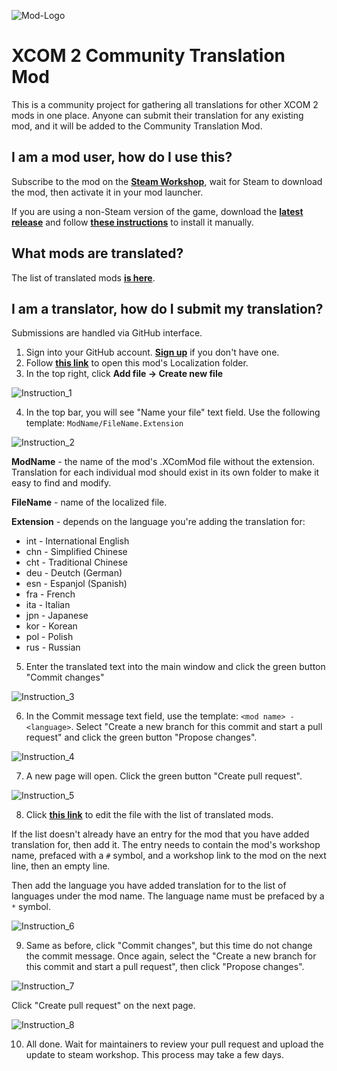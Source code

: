 ![Mod-Logo](https://raw.githubusercontent.com/X2CommunitySupplemental/X2CommunityTranslation/main/Img/ModPreview_512.jpg)

# XCOM 2 Community Translation Mod

This is a community project for gathering all translations for other XCOM 2 mods in one place. Anyone can submit their translation for any existing mod, and it will be added to the Community Translation Mod.

## I am a mod user, how do I use this?

Subscribe to the mod on the **[Steam Workshop](https://steamcommunity.com/sharedfiles/filedetails/?id=3000755533)**, wait for Steam to download the mod, then activate it in your mod launcher.

If you are using a non-Steam version of the game, download the **[latest release](https://github.com/X2CommunitySupplemental/X2CommunityTranslation/releases/latest)** and follow **[these instructions](https://www.reddit.com/r/xcom2mods/wiki/index/download_mods#wiki_how_to_install_mods_manually)** to install it manually.

## What mods are translated?

The list of translated mods **[is here](https://github.com/X2CommunitySupplemental/X2CommunityTranslation/blob/main/List_of_translated_mods.md)**.

## I am a translator, how do I submit my translation?

Submissions are handled via GitHub interface.

1. Sign into your GitHub account. **[Sign up](https://github.com/join)** if you don't have one.
2. Follow **[this link](https://github.com/X2CommunitySupplemental/X2CommunityTranslation/tree/main/X2CommunityTranslation/Localization)** to open this mod's Localization folder.
3. In the top right, click **Add file -> Create new file**

![Instruction_1](https://raw.githubusercontent.com/X2CommunitySupplemental/X2CommunityTranslation/main/Img/Instruction_1.png)

4. In the top bar, you will see "Name your file" text field. Use the following template: `ModName/FileName.Extension`

![Instruction_2](https://raw.githubusercontent.com/X2CommunitySupplemental/X2CommunityTranslation/main/Img/Instruction_2.png)

**ModName** - the name of the mod's .XComMod file without the extension. Translation for each individual mod should exist in its own folder to make it easy to find and modify.

**FileName** - name of the localized file.

**Extension** - depends on the language you're adding the translation for:

* int - International English
* chn - Simplified Chinese
* cht - Traditional Chinese
* deu - Deutch (German)
* esn - Espanjol (Spanish)
* fra - French
* ita - Italian
* jpn - Japanese
* kor - Korean
* pol - Polish
* rus - Russian

5. Enter the translated text into the main window and click the green button "Commit changes"

![Instruction_3](https://raw.githubusercontent.com/X2CommunitySupplemental/X2CommunityTranslation/main/Img/Instruction_3.png)

6. In the Commit message text field, use the template: `<mod name> - <language>`. Select "Create a new branch for this commit and start a pull request" and click the green button "Propose changes".

![Instruction_4](https://raw.githubusercontent.com/X2CommunitySupplemental/X2CommunityTranslation/main/Img/Instruction_4.png)

7. A new page will open. Click the green button "Create pull request".

![Instruction_5](https://raw.githubusercontent.com/X2CommunitySupplemental/X2CommunityTranslation/main/Img/Instruction_5a.png)

8. Click **[this link](https://github.com/X2CommunitySupplemental/X2CommunityTranslation/edit/main/List_of_translated_mods.md)** to edit the file with the list of translated mods.

If the list doesn't already have an entry for the mod that you have added translation for, then add it. 
The entry needs to contain the mod's workshop name, prefaced with a `#` symbol, and a workshop link to the mod on the next line, then an empty line.

Then add the language you have added translation for to the list of languages under the mod name. The language name must be prefaced by a `*` symbol.

![Instruction_6](https://raw.githubusercontent.com/X2CommunitySupplemental/X2CommunityTranslation/main/Img/Instruction_6.png)

9. Same as before, click "Commit changes", but this time do not change the commit message. Once again, select the "Create a new branch for this commit and start a pull request", then click "Propose changes".

![Instruction_7](https://raw.githubusercontent.com/X2CommunitySupplemental/X2CommunityTranslation/main/Img/Instruction_7.png)

Click "Create pull request" on the next page.

![Instruction_8](https://raw.githubusercontent.com/X2CommunitySupplemental/X2CommunityTranslation/main/Img/Instruction_8.png)

10. All done. Wait for maintainers to review your pull request and upload the update to steam workshop. This process may take a few days.
